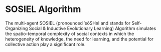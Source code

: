 # SOSIEL Algorithm

The multi-agent SOSIEL (pronounced ˈsōSHəl and stands for Self-Organizing
Social & Inductive Evolutionary Learning) Algorithm simulates the
spatio-temporal complexity of social contexts in which the heterogeneity of
knowledge, the need for learning, and the potential for collective action play
a significant role. 
